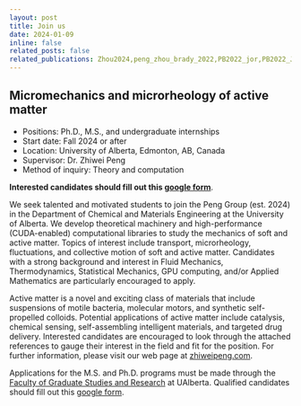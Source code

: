 ```yaml
---
layout: post
title: Join us
date: 2024-01-09 
inline: false
related_posts: false
related_publications: Zhou2024,peng_zhou_brady_2022,PB2022_jor,PB2022_JCP, PRF2020
---
```


## Micromechanics and microrheology of active matter

- Positions: Ph.D., M.S., and undergraduate internships
- Start date: Fall 2024 or after
- Location: University of Alberta, Edmonton, AB, Canada
- Supervisor: Dr. Zhiwei Peng 
- Method of inquiry: Theory and computation

**Interested candidates should fill out this [google form](https://forms.gle/xte58zGZbz4Xi7Rd9)**.

We seek talented and motivated students to join the Peng Group (est. 2024) in the Department of Chemical and Materials Engineering at the University of Alberta. We develop theoretical machinery and high-performance (CUDA-enabled) computational libraries to study the mechanics of soft and active matter. Topics of interest include transport, microrheology, fluctuations, and collective motion of soft and active matter. Candidates with a strong background and interest in Fluid Mechanics, Thermodynamics, Statistical Mechanics, GPU computing, and/or Applied Mathematics are particularly encouraged to apply.

Active matter is a novel and exciting class of materials that include suspensions of motile bacteria, molecular motors, and synthetic self-propelled colloids. Potential applications of active matter include catalysis, chemical sensing, self-assembling intelligent materials, and targeted drug delivery.  Interested candidates are encouraged to look through the attached references to gauge their interest in the field and fit for the position. For further information, please visit our web page at [zhiweipeng.com](https://zhiweipeng.com/).

Applications for the M.S. and Ph.D. programs must be made through the [Faculty of Graduate Studies and Research](https://www.ualberta.ca/graduate-studies/prospective-students/apply-for-admission/index.html) at UAlberta. Qualified candidates should fill out this [google form](https://forms.gle/xte58zGZbz4Xi7Rd9).

